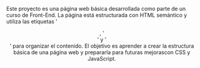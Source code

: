 Este proyecto es una página web básica desarrollada como parte de un curso de Front-End. La página está estructurada con HTML semántico y utiliza las etiquetas '<header>, '<main>' y '<footer>' para organizar el contenido. El objetivo es aprender a crear la estructura básica de una página web y prepararla para futuras mejorascon CSS y JavaScript.